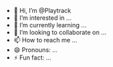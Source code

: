 - 👋 Hi, I’m @Playtrack
- 👀 I’m interested in ...
- 🌱 I’m currently learning ...
- 💞️ I’m looking to collaborate on ...
- 📫 How to reach me ...
- 😄 Pronouns: ...
- ⚡ Fun fact: ...

<!---
Playtrack/Playtrack is a ✨ special ✨ repository because its `README.md` (this file) appears on your GitHub profile.
You can click the Preview link to take a look at your changes.
--->
